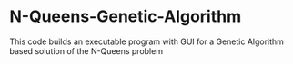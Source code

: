 # N-Queens-Genetic-Algorithm
This code builds an executable program with GUI for a Genetic Algorithm based solution of the N-Queens problem
